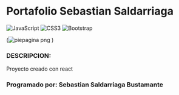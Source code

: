 # Portafolio Sebastian Saldarriaga
![JavaScript](https://img.shields.io/badge/javascript-%23323330.svg?style=for-the-badge&logo=javascript&logoColor=%23F7DF1E)
![CSS3](https://img.shields.io/badge/css3-%231572B6.svg?style=for-the-badge&logo=css3&logoColor=white)
![Bootstrap](https://img.shields.io/badge/bootstrap-%23563D7C.svg?style=for-the-badge&logo=bootstrap&logoColor=white)

(![piepagina png](https://firebasestorage.googleapis.com/v0/b/fibona-bbfed.appspot.com/o/portafolio.png?alt=media&token=9112556e-b5e8-45dd-af47-5fc2001700a3)
)

### DESCRIPCION:
Proyecto creado con react

### Programado por: Sebastian Saldarriaga Bustamante
